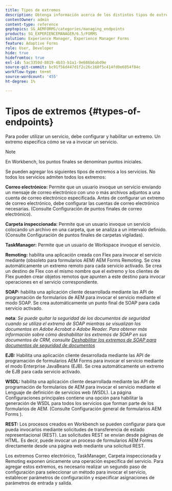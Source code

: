 ```yaml
---
title: Tipos de extremos
description: Obtenga información acerca de los distintos tipos de extremos. Se pueden agregar diferentes tipos de extremos a los servicios, como correo electrónico, carpeta inspeccionada y muchos más.
contentOwner: admin
content-type: reference
geptopics: SG_AEMFORMS/categories/managing_endpoints
products: SG_EXPERIENCEMANAGER/6.5/FORMS
solution: Experience Manager, Experience Manager Forms
feature: Adaptive Forms
role: User, Developer
hide: true
hidefromtoc: true
exl-id: 5ac3350d-8819-4b33-b1a1-9e686b6abd9e
source-git-commit: bc91f56d447d1f2c26c160f5c414fd0e6054f84c
workflow-type: tm+mt
source-wordcount: '455'
ht-degree: 1%

---
```


# Tipos de extremos {#types-of-endpoints}

Para poder utilizar un servicio, debe configurar y habilitar un extremo. Un extremo especifica cómo se va a invocar un servicio.

>[!NOTE]
>
>En Workbench, los puntos finales se denominan puntos iniciales.

Se pueden agregar los siguientes tipos de extremos a los servicios. No todos los servicios admiten todos los extremos:

**Correo electrónico:** Permite que un usuario invoque un servicio enviando un mensaje de correo electrónico con uno o más archivos adjuntos a una cuenta de correo electrónico especificada. Antes de configurar un extremo de correo electrónico, debe configurar las cuentas de correo electrónico necesarias. (Consulte Configuración de puntos finales de correo electrónico).

**Carpeta inspeccionada:** Permite que un usuario invoque un servicio colocando un archivo en una carpeta, que se analiza a un intervalo definido. (Consulte Configuración de puntos finales de carpetas vigiladas).

**TaskManager:** Permite que un usuario de Workspace invoque el servicio.

**Remoting:** habilita una aplicación creada con Flex para invocar el servicio mediante (obsoleto para formularios AEM) AEM Forms Remoting. Se crea automáticamente un extremo remoto para cada servicio activado. Se crea un destino de Flex con el mismo nombre que el extremo y los clientes de Flex pueden crear objetos remotos que apunten a este destino para invocar operaciones en el servicio correspondiente.

**SOAP:** habilita una aplicación cliente desarrollada mediante las API de programación de formularios de AEM para invocar el servicio mediante el modo SOAP. Se crea automáticamente un punto final de SOAP para cada servicio activado.

**nota**: *Se puede quitar la seguridad de los documentos de seguridad cuando se utiliza el extremo de SOAP mientras se visualizan los documentos en Adobe Acrobat o Adobe Reader. Para obtener más información sobre cómo deshabilitar los extremos de SOAP en sus documentos de CRM, consulte [Deshabilitar los extremos de SOAP para documentos de seguridad de documentos](/help/forms/using/admin-help/configuring-client-server-options.md#disable-soap-endpoints-for-document-security-documents)*

**EJB:** Habilita una aplicación cliente desarrollada mediante las API de programación de formularios AEM Forms para invocar el servicio mediante el modo Enterprise JavaBeans (EJB). Se crea automáticamente un extremo de EJB para cada servicio activado.

**WSDL:** habilita una aplicación cliente desarrollada mediante las API de programación de formularios de AEM para invocar el servicio mediante el Lenguaje de definición de servicios web (WSDL). La página Configuraciones principales contiene una opción para habilitar la generación de WSDL para todos los servicios que forman parte de los formularios de AEM. (Consulte Configuración general de formularios AEM Forms ).

**REST:** Los procesos creados en Workbench se pueden configurar para que pueda invocarlos mediante solicitudes de transferencia de estado representacional (REST). Las solicitudes REST se envían desde páginas de HTML. Es decir, puede invocar un proceso de formularios AEM Forms directamente desde una página web mediante una solicitud REST.

Los extremos Correo electrónico, TaskManager, Carpeta inspeccionada y Remoting exponen únicamente una operación específica del servicio. Para agregar estos extremos, es necesario realizar un segundo paso de configuración para seleccionar un método para invocar el servicio, establecer parámetros de configuración y especificar asignaciones de parámetros de entrada y salida.
